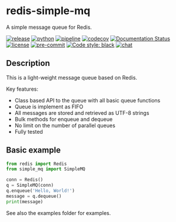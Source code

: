 # redis-simple-mq

A simple message queue for Redis.

[![release](https://img.shields.io/pypi/v/redis-simple-mq?label=release)](https://pypi.org/project/redis-simple-mq/)
[![python](https://img.shields.io/pypi/pyversions/redis-simple-mq)](https://pypi.org/project/redis-simple-mq/)
[![pipeline](https://gitlab.com/ErikKalkoken/redis-simple-mq/badges/master/pipeline.svg)](https://gitlab.com/ErikKalkoken/redis-simple-mq/-/pipelines)
[![codecov](https://codecov.io/gl/ErikKalkoken/redis-simple-mq/branch/master/graph/badge.svg?token=M1IBQV97BE)](https://codecov.io/gl/ErikKalkoken/redis-simple-mq)
[![Documentation Status](https://readthedocs.org/projects/redis-simple-mq/badge/?version=latest)](https://redis-simple-mq.readthedocs.io/en/latest/?badge=latest)
[![license](https://img.shields.io/badge/license-MIT-green)](https://gitlab.com/ErikKalkoken/redis-simple-mq/-/blob/master/LICENSE)
[![pre-commit](https://img.shields.io/badge/pre--commit-enabled-brightgreen?logo=pre-commit&logoColor=white)](https://github.com/pre-commit/pre-commit)
[![Code style: black](https://img.shields.io/badge/code%20style-black-000000.svg)](https://github.com/psf/black)
[![chat](https://img.shields.io/discord/790364535294132234)](https://discord.gg/zmh52wnfvM)

## Description

This is a light-weight message queue based on Redis.

Key features:

- Class based API to the queue with all basic queue functions
- Queue is implement as FIFO
- All messages are stored and retrieved as UTF-8 strings
- Bulk methods for enqueue and dequeue
- No limit on the number of parallel queues
- Fully tested

## Basic example

```python
from redis import Redis
from simple_mq import SimpleMQ

conn = Redis()
q = SimpleMQ(conn)
q.enqueue('Hello, World!')
message = q.dequeue()
print(message)
```

See also the examples folder for examples.
